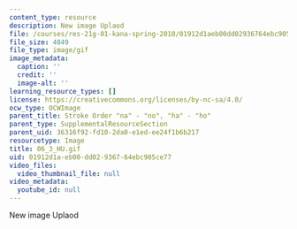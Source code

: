 ```yaml
---
content_type: resource
description: New image Uplaod
file: /courses/res-21g-01-kana-spring-2010/01912d1aeb00dd02936764ebc905ce77_06_3_HU.gif
file_size: 4849
file_type: image/gif
image_metadata:
  caption: ''
  credit: ''
  image-alt: ''
learning_resource_types: []
license: https://creativecommons.org/licenses/by-nc-sa/4.0/
ocw_type: OCWImage
parent_title: Stroke Order "na" - "no", "ha" - "ho"
parent_type: SupplementalResourceSection
parent_uid: 36316f92-fd10-2da0-e1ed-ee24f1b6b217
resourcetype: Image
title: 06_3_HU.gif
uid: 01912d1a-eb00-dd02-9367-64ebc905ce77
video_files:
  video_thumbnail_file: null
video_metadata:
  youtube_id: null
---
```

New image Uplaod